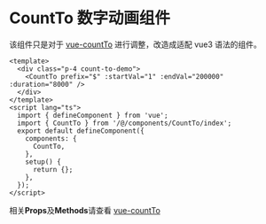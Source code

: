 # CountTo 数字动画组件

该组件只是对于 [vue-countTo](https://github.com/PanJiaChen/vue-countTo) 进行调整，改造成适配 vue3 语法的组件。

```vue
<template>
  <div class="p-4 count-to-demo">
    <CountTo prefix="$" :startVal="1" :endVal="200000" :duration="8000" />
  </div>
</template>
<script lang="ts">
  import { defineComponent } from 'vue';
  import { CountTo } from '/@/components/CountTo/index';
  export default defineComponent({
    components: {
      CountTo,
    },
    setup() {
      return {};
    },
  });
</script>
```

相关**Props**及**Methods**请查看 [vue-countTo](https://github.com/PanJiaChen/vue-countTo)
